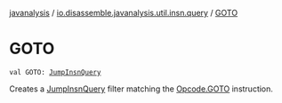 [javanalysis](../index.md) / [io.disassemble.javanalysis.util.insn.query](index.md) / [GOTO](./-g-o-t-o.md)

# GOTO

`val GOTO: `[`JumpInsnQuery`](-jump-insn-query/index.md)

Creates a [JumpInsnQuery](-jump-insn-query/index.md) filter matching the [Opcode.GOTO](#) instruction.

